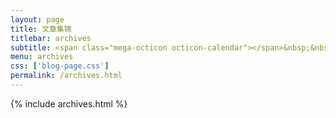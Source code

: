 ```yaml
---
layout: page
title: 文章集锦
titlebar: archives
subtitle: <span class="mega-octicon octicon-calendar"></span>&nbsp;&nbsp;专题系列： &nbsp;&nbsp; <a href ="http://www.nangongyibin.com/kotlin.html"><font color="#1A0DAB">Kotlin</font></a>&nbsp;&nbsp; <a href ="http://www.nangongyibin.com/flutter.html"><font color="#EB9439">Flutter</font></a>&nbsp;&nbsp; 
menu: archives
css: ['blog-page.css']
permalink: /archives.html
---
```


{% include archives.html %}
